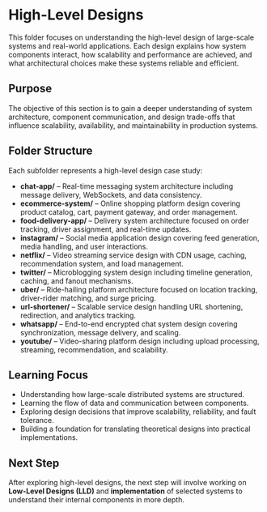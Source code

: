 # High-Level Designs

This folder focuses on understanding the high-level design of large-scale systems and real-world applications. Each design explains how system components interact, how scalability and performance are achieved, and what architectural choices make these systems reliable and efficient.

## Purpose

The objective of this section is to gain a deeper understanding of system architecture, component communication, and design trade-offs that influence scalability, availability, and maintainability in production systems.

## Folder Structure

Each subfolder represents a high-level design case study:

* **chat-app/** – Real-time messaging system architecture including message delivery, WebSockets, and data consistency.
* **ecommerce-system/** – Online shopping platform design covering product catalog, cart, payment gateway, and order management.
* **food-delivery-app/** – Delivery system architecture focused on order tracking, driver assignment, and real-time updates.
* **instagram/** – Social media application design covering feed generation, media handling, and user interactions.
* **netflix/** – Video streaming service design with CDN usage, caching, recommendation system, and load management.
* **twitter/** – Microblogging system design including timeline generation, caching, and fanout mechanisms.
* **uber/** – Ride-hailing platform architecture focused on location tracking, driver-rider matching, and surge pricing.
* **url-shortener/** – Scalable service design handling URL shortening, redirection, and analytics tracking.
* **whatsapp/** – End-to-end encrypted chat system design covering synchronization, message delivery, and scaling.
* **youtube/** – Video-sharing platform design including upload processing, streaming, recommendation, and scalability.

## Learning Focus

* Understanding how large-scale distributed systems are structured.
* Learning the flow of data and communication between components.
* Exploring design decisions that improve scalability, reliability, and fault tolerance.
* Building a foundation for translating theoretical designs into practical implementations.

## Next Step

After exploring high-level designs, the next step will involve working on **Low-Level Designs (LLD)** and **implementation** of selected systems to understand their internal components in more depth.
